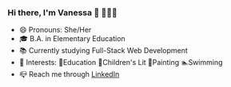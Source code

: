 ### Hi there, I'm Vanessa 👋 👩🏼‍💻

- :smile: Pronouns: She/Her
- :mortar_board: B.A. in Elementary Education
- :books: Currently studying Full-Stack Web Development
- :blue_heart: Interests: :notebook:Education  :book:Children's Lit  :art:Painting  :swimmer:Swimming
- :mailbox_closed: Reach me through [LinkedIn](https://www.linkedin.com/in/vanessa-seals-nutt-67624810b/)
